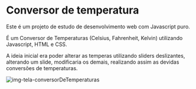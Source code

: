 # Conversor de temperatura
Este é um projeto de estudo de desenvolvimento web com Javascript puro.

É um Conversor de Temperaturas (Celsius, Fahrenheit, Kelvin) utilizando Javascript, HTML e CSS.

A ideia inicial era poder alterar as temperas utilizando sliders deslizantes, alterando um slide, modificaria os demais, realizando assim as devidas conversões de temperaturas.

![img-tela-conversorDeTemperaturas](https://user-images.githubusercontent.com/81998569/236632840-3276c49e-3830-4ac4-9f9c-5633d39e5f69.jpg)
